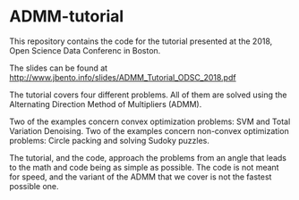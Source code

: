 # ADMM-tutorial

This repository contains the code for the tutorial presented at the 2018, Open Science Data Conferenc in Boston.

The slides can be found at  http://www.jbento.info/slides/ADMM_Tutorial_ODSC_2018.pdf

The tutorial covers four different problems. All of them are solved using the Alternating Direction Method of Multipliers (ADMM).

Two of the examples concern convex optimization problems: SVM and Total Variation Denoising.
Two of the examples concern non-convex optimization problems: Circle packing and solving Sudoky puzzles.

The tutorial, and the code, approach the problems from an angle that leads to the math and code being as simple as possible.
The code is not meant for speed, and the variant of the ADMM that we cover is not the fastest possible one.

